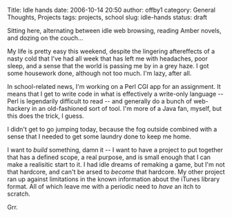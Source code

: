 Title: Idle hands
date: 2006-10-14 20:50
author: offby1
category: General Thoughts, Projects
tags: projects, school
slug: idle-hands
status: draft

Sitting here, alternating between idle web browsing, reading Amber novels, and dozing on the couch\...

My life is pretty easy this weekend, despite the lingering aftereffects of a nasty cold that I\'ve had all week that has left me with headaches, poor sleep, and a sense that the world is passing me by in a grey haze. I got some housework done, although not too much. I\'m lazy, after all.

In school-related news, I\'m working on a Perl CGI app for an assignment. It means that I get to write code in what is effectively a write-only language \-- Perl is legendarily difficult to read \-- and generally do a bunch of web-hackery in an old-fashioned sort of tool. I\'m more of a Java fan, myself, but this does the trick, I guess.

I didn\'t get to go jumping today, because the fog outside combined with a sense that I needed to get some laundry done to keep me home.

I want to *build* something, damn it \-- I want to have a project to put together that has a defined scope, a real purpose, and is small enough that I can make a realisitic start to it. I had idle dreams of remaking a game, but I\'m not that hardcore, and can\'t be arsed to *become* that hardcore. My other project ran up against limitations in the known information about the iTunes library format. All of which leave me with a periodic need to *have* an itch to scratch.

Grr.
